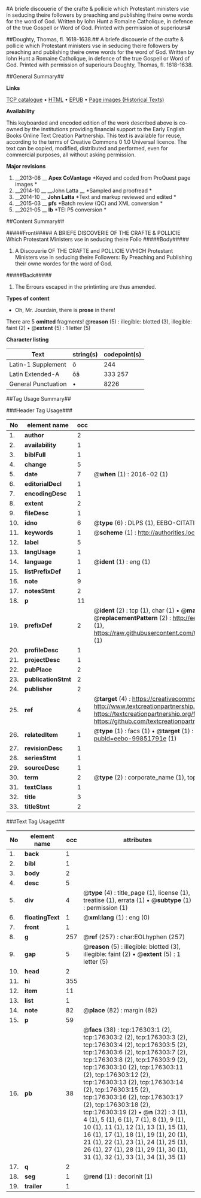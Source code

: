 #A briefe discouerie of the crafte & pollicie which Protestant ministers vse in seducing theire followers by preaching and publishing theire owne words for the word of God. Written by Iohn Hunt a Romaine Catholique, in defence of the true Gospell or Word of God. Printed with permission of superiours#

##Doughty, Thomas, fl. 1618-1638.##
A briefe discouerie of the crafte & pollicie which Protestant ministers vse in seducing theire followers by preaching and publishing theire owne words for the word of God. Written by Iohn Hunt a Romaine Catholique, in defence of the true Gospell or Word of God. Printed with permission of superiours
Doughty, Thomas, fl. 1618-1638.

##General Summary##

**Links**

[TCP catalogue](http://www.ota.ox.ac.uk/tcp/)  • 
[HTML](http://tei.it.ox.ac.uk/tcp/Texts-HTML/free/B12/B12485.html)  • 
[EPUB](http://tei.it.ox.ac.uk/tcp/Texts-EPUB/free/B12/B12485.epub) • 
[Page images (Historical Texts)](https://historicaltexts.jisc.ac.uk/eebo-99851791e)

**Availability**

This keyboarded and encoded edition of the work described above is co-owned by the
    institutions providing financial support to the Early English Books Online Text Creation
    Partnership. This text is available for reuse, according to the terms of  Creative Commons 0 1.0 Universal
    licence. The text can be copied, modified, distributed and performed, even for commercial
    purposes, all without asking permission.

**Major revisions**

1. __2013-08 __ __Apex CoVantage__ *Keyed and coded from ProQuest page images *
1. __2014-10 __ __John Latta __ *Sampled and proofread *
1. __2014-10 __ __John Latta__ *Text and markup reviewed and edited *
1. __2015-03 __ __pfs__ *Batch review (QC) and XML conversion *
1. __2021-05 __ __lb__ *TEI P5 conversion *

##Content Summary##

#####Front#####
A BRIEFE DISCOVERIE OF THE CRAFTE & POLLICIE Which Protestant Ministers vse in seducing theire Follo
#####Body#####

1. A Discouerie OF THE CRAFTE and POLLICIE VVHICH Protestant Ministers vse in seducing theire Followers: By Preaching and Publishing their owne wordes for the word of God.

#####Back#####

1. The Errours escaped in the printinting are thus amended.

**Types of content**

  * Oh, Mr. Jourdain, there is **prose** in there!

There are 5 **omitted** fragments! 
 @__reason__ (5) : illegible: blotted (3), illegible: faint (2)  •  @__extent__ (5) : 1 letter (5)

**Character listing**


|Text|string(s)|codepoint(s)|
|---|---|---|
|Latin-1 Supplement|ô|244|
|Latin Extended-A|ōā|333 257|
|General Punctuation|•|8226|

##Tag Usage Summary##

###Header Tag Usage###

|No|element name|occ|attributes|
|---|---|---|---|
|1.|__author__|2||
|2.|__availability__|1||
|3.|__biblFull__|1||
|4.|__change__|5||
|5.|__date__|7| @__when__ (1) : 2016-02 (1)|
|6.|__editorialDecl__|1||
|7.|__encodingDesc__|1||
|8.|__extent__|2||
|9.|__fileDesc__|1||
|10.|__idno__|6| @__type__ (6) : DLPS (1), EEBO-CITATION (1), VID (1), EEBO-PROQUEST (1), STC (2)|
|11.|__keywords__|1| @__scheme__ (1) : http://authorities.loc.gov/ (1)|
|12.|__label__|5||
|13.|__langUsage__|1||
|14.|__language__|1| @__ident__ (1) : eng (1)|
|15.|__listPrefixDef__|1||
|16.|__note__|9||
|17.|__notesStmt__|2||
|18.|__p__|11||
|19.|__prefixDef__|2| @__ident__ (2) : tcp (1), char (1)  •  @__matchPattern__ (2) : ([0-9\-]+):([0-9IVX]+) (1), (.+) (1)  •  @__replacementPattern__ (2) : http://eebo.chadwyck.com/downloadtiff?vid=$1&page=$2 (1), https://raw.githubusercontent.com/textcreationpartnership/Texts/master/tcpchars.xml#$1 (1)|
|20.|__profileDesc__|1||
|21.|__projectDesc__|1||
|22.|__pubPlace__|2||
|23.|__publicationStmt__|2||
|24.|__publisher__|2||
|25.|__ref__|4| @__target__ (4) : https://creativecommons.org/publicdomain/zero/1.0/ (1), http://www.textcreationpartnership.org/docs/. (1), https://textcreationpartnership.org/faq/#faq05 (1), https://github.com/textcreationpartnership (1)|
|26.|__relatedItem__|1| @__type__ (1) : facs (1)  •  @__target__ (1) : https://data.historicaltexts.jisc.ac.uk/view?pubId=eebo-99851791e (1)|
|27.|__revisionDesc__|1||
|28.|__seriesStmt__|1||
|29.|__sourceDesc__|1||
|30.|__term__|2| @__type__ (2) : corporate_name (1), topical_term (1)|
|31.|__textClass__|1||
|32.|__title__|3||
|33.|__titleStmt__|2||


###Text Tag Usage###

|No|element name|occ|attributes|
|---|---|---|---|
|1.|__back__|1||
|2.|__bibl__|1||
|3.|__body__|2||
|4.|__desc__|5||
|5.|__div__|4| @__type__ (4) : title_page (1), license (1), treatise (1), errata (1)  •  @__subtype__ (1) : permission (1)|
|6.|__floatingText__|1| @__xml:lang__ (1) : eng (0)|
|7.|__front__|1||
|8.|__g__|257| @__ref__ (257) : char:EOLhyphen (257)|
|9.|__gap__|5| @__reason__ (5) : illegible: blotted (3), illegible: faint (2)  •  @__extent__ (5) : 1 letter (5)|
|10.|__head__|2||
|11.|__hi__|355||
|12.|__item__|11||
|13.|__list__|1||
|14.|__note__|82| @__place__ (82) : margin (82)|
|15.|__p__|59||
|16.|__pb__|38| @__facs__ (38) : tcp:176303:1 (2), tcp:176303:2 (2), tcp:176303:3 (2), tcp:176303:4 (2), tcp:176303:5 (2), tcp:176303:6 (2), tcp:176303:7 (2), tcp:176303:8 (2), tcp:176303:9 (2), tcp:176303:10 (2), tcp:176303:11 (2), tcp:176303:12 (2), tcp:176303:13 (2), tcp:176303:14 (2), tcp:176303:15 (2), tcp:176303:16 (2), tcp:176303:17 (2), tcp:176303:18 (2), tcp:176303:19 (2)  •  @__n__ (32) : 3 (1), 4 (1), 5 (1), 6 (1), 7 (1), 8 (1), 9 (1), 10 (1), 11 (1), 12 (1), 13 (1), 15 (1), 16 (1), 17 (1), 18 (1), 19 (1), 20 (1), 21 (1), 22 (1), 23 (1), 24 (1), 25 (1), 26 (1), 27 (1), 28 (1), 29 (1), 30 (1), 31 (1), 32 (1), 33 (1), 34 (1), 35 (1)|
|17.|__q__|2||
|18.|__seg__|1| @__rend__ (1) : decorInit (1)|
|19.|__trailer__|1||
